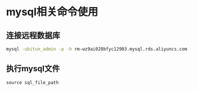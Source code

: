 # mysql相关命令使用

## 连接远程数据库
```sh
mysql -ubitun_admin -p -h rm-wz9ai028bfyc12903.mysql.rds.aliyuncs.com -P3306
````

## 执行mysql文件
```#!/bin/sh
source sql_file_path
```
